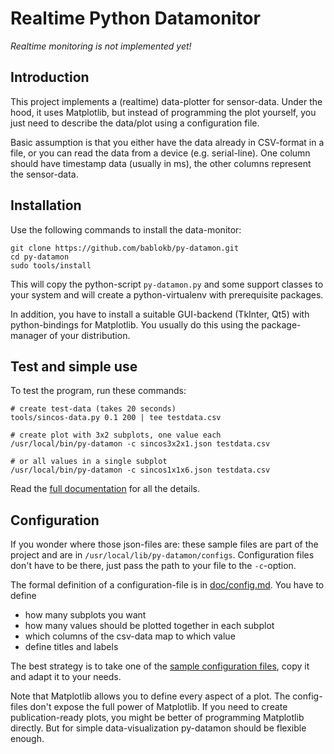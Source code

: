 Realtime Python Datamonitor
===========================

*Realtime monitoring is not implemented yet!*

Introduction
------------

This project implements a (realtime) data-plotter for sensor-data. Under the
hood, it uses Matplotlib, but instead of programming the plot yourself, you
just need to describe the data/plot using a configuration file.

Basic assumption is that you either have the data already in CSV-format
in a file, or you can read the data from a device (e.g. serial-line). One
column should have timestamp data (usually in ms), the other columns
represent the sensor-data.


Installation
------------

Use the following commands to install the data-monitor:

    git clone https://github.com/bablokb/py-datamon.git
    cd py-datamon
    sudo tools/install

This will copy the python-script `py-datamon.py` and some support classes
to your system and will create a python-virtualenv with prerequisite
packages.

In addition, you have to install a suitable GUI-backend (TkInter, Qt5)
with python-bindings for Matplotlib. You usually do this using the
package-manager of your distribution.


Test and simple use
-------------------

To test the program, run these commands:

    # create test-data (takes 20 seconds)
    tools/sincos-data.py 0.1 200 | tee testdata.csv

    # create plot with 3x2 subplots, one value each
    /usr/local/bin/py-datamon -c sincos3x2x1.json testdata.csv

    # or all values in a single subplot
    /usr/local/bin/py-datamon -c sincos1x1x6.json testdata.csv

Read the [full documentation](doc/usage.md) for all the details.


Configuration
-------------

If you wonder where those json-files are: these sample files are
part of the project and are in `/usr/local/lib/py-datamon/configs`.
Configuration files don't have to be there, just pass the path to
your file to the `-c`-option.

The formal definition of a configuration-file is in
[doc/config.md](doc/config.md). You have to define

  - how many subplots you want
  - how many values should be plotted together in each subplot
  - which columns of the csv-data map to which value
  - define titles and labels

The best strategy is to take one of the
[sample configuration files](files/usr/local/lib/py-datamon/configs/Readme.md),
copy it and adapt it to your needs.

Note that Matplotlib allows you to define every aspect of a plot. The
config-files don't expose the full power of Matplotlib. If you need
to create publication-ready plots, you might be better of programming
Matplotlib directly. But for simple data-visualization py-datamon
should be flexible enough.

